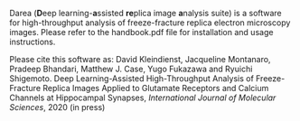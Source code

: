 Darea (**D**eep learning-**a**ssisted **re**plica image **a**nalysis suite) is a software for high-throughput analysis of freeze-fracture replica electron microscopy images.
Please refer to the handbook.pdf file for installation and usage instructions.

Please cite this software as:
David Kleindienst, Jacqueline Montanaro, Pradeep Bhandari, Matthew J. Case, Yugo Fukazawa and Ryuichi Shigemoto. Deep Learning-Assisted High-Throughput Analysis of Freeze-Fracture Replica Images Applied to Glutamate Receptors and Calcium Channels at Hippocampal Synapses, *International Journal of Molecular Sciences*, 2020 (in press)